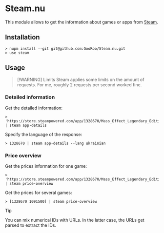 # Steam.nu

This module allows to get the information about games or apps from [Steam](https://store.steampowered.com/).

## Installation

```nushell
> nupm install --git git@github.com:GooRoo/Steam.nu.git
> use steam
```

## Usage

> [!WARNING] Limits
> Steam applies some limits on the amount of requests. For me, roughly 2 requests per second worked fine.

### Detailed information

Get the detailed information:

```nushell
> 'https://store.steampowered.com/app/1328670/Mass_Effect_Legendary_Edition/' | steam app-details
```

Specify the language of the response:

```nushell
> 1328670 | steam app-details --lang ukrainian
```

### Price overview

Get the prices information for one game:

```nushell
> 'https://store.steampowered.com/app/1328670/Mass_Effect_Legendary_Edition/' | steam price-overview
```

Get the prices for several games:

```nushell
> [1328670 1091500] | steam price-overview
```

> [!TIP]
> You can mix numerical IDs with URLs. In the latter case, the URLs get parsed to extract the IDs.
